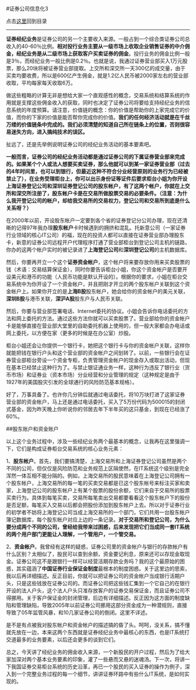 #证券公司信息化3

点击[这里](http://www.xumenger.com/finance-information-20160129/)回到目录

---

**证券经纪业务**是证券公司的另一个主要收入来源。一般占到一个综合类证券公司总收入的40-60％比例。**相对投行业务主要从一级市场上收取企业销售证券的中介佣金，经纪业务是从二级市场上获取客户买卖证券的佣金**。投行业务的佣金比例一般是3％，而经纪业务一般比例是0.2％。也就是说，我通过证券营业部买入1万元股票，那么20块将被证券营业部提取。上交所和深交所一天300亿的成交量，由于买卖均要收费，所以是600亿产生佣金，就是1.2亿人民币被2000家左右的营业部收取，平均每家每天收取6万。

做这些粗略的计算无非是想给大家一个直观感性的概念，交易系统和结算系统的作用就是支撑这些佣金收入的获取，同时也决定了证券公司将要给支持经纪业务的信息系统的年度预算。请注意，价值链的概念：你的价值是帮助你的上家完成它的价值，而你的下家的价值是能否帮你完成你的价值。**我们的任何经济活动就是在千丝万缕的价值链条中完成的。我们必须清楚的知道自己所在链条上的位置，否则很容易迷失方向，进入搞纯技术的误区。**

扯远了，还是先举例说明证券公司的经纪业务活动的基本要素吧。

**一般而言，证券公司的经纪业务活动都是通过证券公司的下属证券营业部来完成的。如果某个个人或法人想要买卖证券，那么他就可以到某一家证券营业部（过去的4年时间里，也可以到银行，但最近这种不符合分业经营原则的业务行为已经被禁止了），在业务受理柜台上，你可以出示身份证等证件后要求柜台小姐为你开设上海证券登记公司和深圳证券登记公司的股东帐户，有了这两个帐户，你就在上交所和深交所注册了，股东帐户卡是在交易所做股票交易的必要条件。（注意：为什么我开登记公司的帐户，却给我交易所的交易权力，登记公司和交易所到底是什么关系呀？）**

在2000年以前，开设股东帐户一定要到各个省的证券登记分公司办理，现在还清晰的记得97年我办理**股东帐户**卡时候遇到的拥挤和混乱。托新意公司（一家证券行业领域的核心IT公司）的福，现在的投资人都可以直接在证券营业部办理股东卡，新意的证券公司远程开户代理程序打通了营业部柜台到登记公司主机的链路，你办的这两个帐户实时的被记录进了**上海登记公司**和**深圳登记公司**的主机数据库。

然后，你要再开立一个这个**证券资金帐户**，这个帐户将来要存放你用来买卖股票的钱（术语：交易结算保证金），同时你要告诉柜台小姐，你这个资金帐户是否要开设美元和港币的功能（人民币功能是默认开设的）。根据你的要求，小姐在柜台交易系统中为你开设了一个资金帐户，并且把刚才开立的两个股东帐户关联到这个资金帐户上。如果你开立的是**上海B股**股东帐户，她会给你的资金帐户的美元关联，**深圳B股**与港币关联，**深沪A股**股东户与人民币关联。

然后，你要与营业部签署电话、Internet委托的协议。小姐会告诉你电话委托的方法和网上委托的方法。通过这些方法你就可以买卖股票了。营业部给你的资金帐户卡是能够直接在营业部大堂里的自助委托机器上使用的，但一般大家都会办电话或网上委托，以方便在家（更多的时候是在办公室）炒股。

柜台小姐还会让你提供一个银行卡，她把这个银行卡与你的资金帐户关联，这样你就能把钱在银行户头和这个营业部的资金帐户之间划转了。以前，一些银行会在证券营业部柜台旁设一个资金专柜，负责管理资金帐户的现金存入或取出活动，但现在基本已经禁止这种行为了。与禁止银证通业务一样，这种行为违反了银行业（货币市场）和证券业（资本市场）分业经营和分业管理的规定（这种规定是由于1927年的美国股灾引发的全球通行的风险防范基本规格）。

好了，万事具备了。也许你几分钟后就通过电话委托，将10万块打进了这家证券营业部的资金帐户，马上还是通过电话委托，买入了5万份代码为500015的封闭式基金，因为昨天晚上你听说你的邻居去年下半年买的这只基金，到现在已经涨了60%。

##股东账户和资金账户

以上这个业务过程中，涉及一些经纪业务两个最基本的概念，让我再在这里强调一下，它们是构成证券柜台交易系统的核心业务元素：

1、**股东帐户**。首先，我们要搞清楚，上海交易所和上海证券登记公司虽然是两个不同的公司，但仅仅是风险防范和业务规范上区隔使然，在IT系统这个级别是完全浑然一体互相不能分隔的。例如，上海交易所的股民意味着在上海登记公司拥有一个股东帐户，上海交易所的每一笔的买卖交易都是已这个股东帐号来标注买家和卖家，上海登记公司的股东帐户上有某个股票的股份余额，它们来自于交易所的股票买卖行为。具体到每笔买卖，交易所每笔卖出交易都要看看这个股东帐户下的股份是否足额，每笔买入交易以后都会把股份添加到股东帐户上去。所以对于证券行业的初学者不妨将上海登记公司当成上海交易所的一个部门，它们共用一台股东帐户簿记数据库，每个股东帐户对应上边的一条记录。**对于交易所和登记公司，为什么要分成两个不同的公司，曾经给我带来过困惑，后来发现把它们当成同一套IT系统的两个用户部门更能让人理解，一个管用户，一个管交易。**

2、**资金帐户**。我曾经有这样的疑惑，证券公司里的资金帐户与银行的存款帐户有什么区别？太相似了，股民可以查到余额，资金要记利息，原来还可以存现金取现金。证券公司这不是跟银行一样可以经营活期存款业务吗？我的这个最原始的困惑，其实蕴涵了**中国证券行业保证金制度**最根本的制度困惑。关于这里边的思索，我以后再详细描述。反正目前，你就可以把证券公司的资金帐户当成银行活期户头，只是这些钱放在证券公司的。而证券公司把这些钱汇集到一个它自己的在银行开设的法人户头，这个法人户头只准存放客户的证券交易保证金，而且证券公司不得挪用。关于客户保证金的封闭管理，后边有详细描述。反正因为这方面的制度缺陷和管理缺陷，导致2005年以前证券公司挪用这部分资金成为一种潜规则，直接导致了05年监管风暴，和10几家证券公司的倒闭。这里不详述。

是不是有点被我对股东帐户和资金帐户的描述搞的昏了头。呵呵，没关系，搞不懂就先放在一边，本来这两个东西就是证券经纪业务中最核心的东西，也是IT系统打交道最多的业务要素，以后还会更多的谈到它们。

总之，今天讲了经纪业务的佣金收入来源，一个新股民的开户过程，然后为了给大家加深对两个基本业务要素的印象，灌了一些悬而又悬的迷魂汤。下一次，将讲一下我国证券交易柜台系统的历史沿革，再已一个股民的买入证券的操作为例子，深入到一个完整业务过程的每一个细节，讲讲证券环路中有些什么IT系统，是如何实现的。
